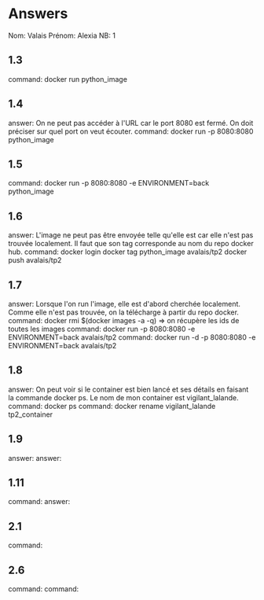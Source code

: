# Answers

Nom: Valais
Prénom: Alexia
NB: 1

## 1.3
command: docker run python_image

## 1.4
answer: On ne peut pas accéder à l'URL car le port 8080 est fermé. On doit préciser sur quel port on veut écouter.
command: docker run -p 8080:8080 python_image

## 1.5
command: docker run -p 8080:8080 -e ENVIRONMENT=back python_image

## 1.6
answer: L'image ne peut pas être envoyée telle qu'elle est car elle n'est pas trouvée localement. Il faut que son tag corresponde au nom du repo docker hub.
command: docker login
         docker tag python_image avalais/tp2
         docker push avalais/tp2

## 1.7
answer: Lorsque l'on run l'image, elle est d'abord cherchée localement. Comme elle n'est pas trouvée, on la télécharge à partir du repo docker.
command: docker rmi $(docker images -a -q) => on récupère les ids de toutes les images
command: docker run -p 8080:8080 -e ENVIRONMENT=back avalais/tp2
command: docker run -d -p 8080:8080 -e ENVIRONMENT=back avalais/tp2

## 1.8
answer: On peut voir si le container est bien lancé et ses détails en faisant la commande docker ps. Le nom de mon container est vigilant_lalande.
command: docker ps
command: docker rename vigilant_lalande tp2_container

## 1.9
answer:
answer:

## 1.11
command: 
answer:

## 2.1
command: 

## 2.6
command: 
command: 


